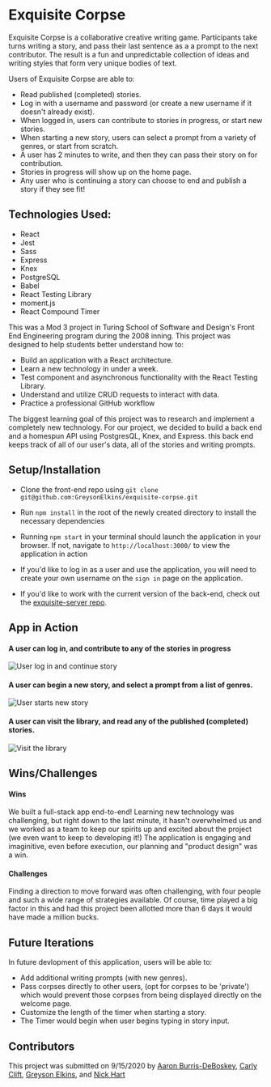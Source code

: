 # Exquisite Corpse

 Exquisite Corpse is a collaborative creative writing game. Participants take turns writing a story, and pass their last sentence as a a prompt to the next contributor. The result is a fun and unpredictable collection of ideas and writing styles that form very unique bodies of text.

 Users of Exquisite Corpse are able to:
 * Read published (completed) stories.
 * Log in with a username and password (or create a new username if it doesn't already exist).
 * When logged in, users can contribute to stories in progress, or start new stories. 
 * When starting a new story, users can select a prompt from a variety of genres, or start from scratch.
 * A user has 2 minutes to write, and then they can pass their story on for contribution. 
 * Stories in progress will show up on the home page. 
 * Any user who is continuing a story can choose to end and publish a story if they see fit!

## Technologies Used:
* React
* Jest
* Sass
* Express
* Knex
* PostgreSQL
* Babel
* React Testing Library
* moment.js
* React Compound Timer


This was a Mod 3 project in Turing School of Software and Design's Front End Engineering program during the 2008 inning. This project was designed to help students better understand how to:
- Build an application with a React architecture.
- Learn a new technology in under a week.
- Test component and asynchronous functionality with the React Testing Library.
- Understand and utilize CRUD requests to interact with data. 
- Practice a professional GitHub workflow

The biggest learning goal of this project was to research and implement a completely new technology. For our project, we decided to build a back end and a homespun API using PostgresQL, Knex, and Express. this back end keeps track of all of our user's data, all of the stories and writing prompts. 


## Setup/Installation
- Clone the front-end repo using `git clone git@github.com:GreysonElkins/exquisite-corpse.git`
- Run `npm install` in the root of the newly created directory to install the necessary dependencies
- Running `npm start` in your terminal should launch the application in your browser. If not, navigate to `http://localhost:3000/` to view the application in action
- If you'd like to log in as a user and use the application, you will need to create your own username on the `sign in` page on the application.

- If you'd like to work with the current version of the back-end, check out the [exquisite-server repo](https://github.com/GreysonElkins/exquisite-server).

## App in Action

#### A user can log in, and contribute to any of the stories in progress

![User log in and continue story](./src/assets/gifs/login-continue.gif)

#### A user can begin a new story, and select a prompt from a list of genres. 

![User starts new story](./src/assets/gifs/start-story.gif)

#### A user can visit the library, and read any of the published (completed) stories.

![Visit the library](./src/assets/gifs/visit-library.gif)

## Wins/Challenges
#### Wins
We built a full-stack app end-to-end! Learning new technology was challenging, but right down to the last minute, it hasn't overwhelmed us and we worked as a team to keep our spirits up and excited about the project (we even want to keep to developing it!) The application is engaging and imaginitive, even before execution, our planning and "product design" was a win.

#### Challenges
Finding a direction to move forward was often challenging, with four people and such a wide range of strategies available. Of course, time played a big factor in this and had this project been allotted more than 6 days it would have made a million bucks.

## Future Iterations
In future devlopment of this application, users will be able to:
* Add additional writing prompts (with new genres).
* Pass corpses directly to other users, (opt for corpses to be 'private') which would prevent those corpses from being displayed directly on the welcome page.
* Customize the length of the timer when starting a story. 
* The Timer would begin when user begins typing in story input.

## Contributors
This project was submitted on 9/15/2020 by [Aaron Burris-DeBoskey](https://github.com/Abdeboskey), [Carly Clift](https://github.com/carlymclift), [Greyson Elkins](https://github.com/GreysonElkins), and [Nick Hart](https://github.com/nickhartdev)
